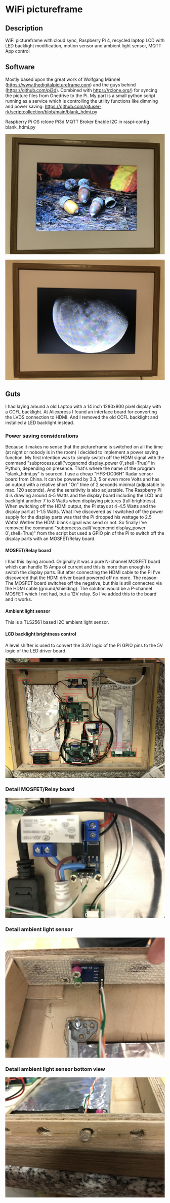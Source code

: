 # WiFi pictureframe
## Description
WiFi pictureframe with cloud sync, Raspberry Pi 4, recycled laptop LCD with LED backlight modification, motion sensor and ambient light sensor, MQTT App control

## Software
Mostly based upon the great work of Wolfgang Männel (https://www.thedigitalpictureframe.com) and the guys behind (https://github.com/pi3d).
Combined with https://rclone.org/) for syncing the picture files from Onedrive to the Pi.
My part is a small python script running as a service which is controlling the utility functions like dimming and power saving: https://github.com/gituser-rk/scriptcollection/blob/main/blank_hdmi.py

Raspberry Pi OS
rclone
Pi3d
MQTT Broker
Enable I2C in raspi-config
blank_hdmi.py

![Pic0](pics/20201218_154244087_iOS.jpg)


![Pic1](pics/20201218_154317328_iOS.jpg)

## Guts

I had laying around a old Laptop with a 14 inch 1280x800 pixel display with a CCFL backlight. At Aliexpress I found an interface board for converting the LVDS connection to HDMI.
And I removed the old CCFL backlight and installed a LED backlight instead.

### Power saving considerations
Because it makes no sense that the pictureframe is switched on all the time (at night or nobody is in the room) I decided to implement a power saving function. 
My first intention was to simply switch off the HDMI signal with the command "subprocess.call('vcgencmd display_power 0',shell=True)" in Python, depending on presence. That's where the name of the program "blank_hdmi.py" is sourced. I use a cheap "HFS-DC06H" Radar sensor board from China. It can be powered by 3.3, 5 or even more Volts and has an output with a relative short "On" time of 2 seconds minimal (adjustable to max. 120 seconds). And the sensitivity is also adjustable.
The Raspberry Pi 4 is drawing around 4-5 Watts and the display board including the LCD and backlight another 7 to 8 Watts when displaying pictures (full brightness).
When switching off the HDMI output, the Pi stays at 4-4.5 Watts and the display part at 1-1.5 Watts.
What I've discovered as I switched off the power supply for the display parts was that the Pi dropped his wattage to 2.5 Watts! Wether the HDMI blank signal was send or not.
So finally I've removed the command "subprocess.call('vcgencmd display_power 0',shell=True)" from the script but used a GPIO pin of the Pi to switch off the display parts with an MOSFET/Relay board.

#### MOSFET/Relay board
I had this laying around. Originally it was a pure N-channel MOSFET board which can handle 15 Amps of current and this is more than enough to switch the display parts. But after connecting the HDMI cable to the Pi I've discovered that the HDMI driver board powered off no more. The reason: The MOSFET board switches off the negative, but this is still connected via the HDMI cable (ground/shielding). The solution would be a P-channel MOSFET which I not had, but a 12V relay. So I've added this to the board and it works.

#### Ambient light sensor
This is a TLS2561 based I2C ambient light sensor.

#### LCD backlight brightness control
A level shifter is used to convert the 3.3V logic of the Pi GPIO pins to the 5V logic of the LED driver board.

![Pic2](pics/20201218_151826276_iOS_label.jpg)

### Detail MOSFET/Relay board
![Pic4](pics/20201218_151835200_iOS.jpg)
### Detail ambient light sensor
![Pic5](pics/20201218_151850489_iOS.jpg)
### Detail ambient light sensor bottom view
![Pic6](pics/20201218_151908645_iOS.jpg)



